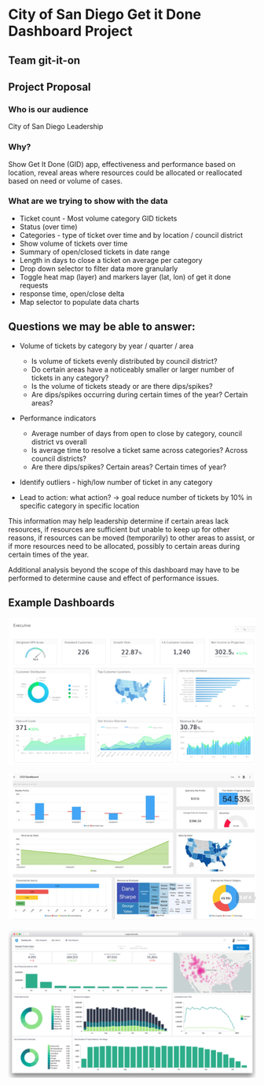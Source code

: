 # City of San Diego Get it Done Dashboard Project
## Team git-it-on

## Project Proposal

### Who is our audience
City of San Diego Leadership

### Why?
Show Get It Done (GID) app, effectiveness and performance based on location, reveal areas where resources could be allocated or reallocated based on need or volume of cases.

### What are we trying to show with the data

- Ticket count - Most volume category GID tickets
- Status (over time)
- Categories - type of ticket over time and by location / council district
- Show volume of tickets over time
- Summary of open/closed tickets in date range
- Length in days to close a ticket on average per category
- Drop down selector to filter data more granularly 
- Toggle heat map (layer) and markers layer (lat, lon) of get it done requests
- response time, open/close delta
- Map selector to populate data charts

## Questions we may be able to answer:

- Volume of tickets by category by year / quarter / area
    - Is volume of tickets evenly distributed by council district?
    - Do certain areas have a noticeably smaller or larger number of tickets in any category?
    - Is the volume of tickets steady or are there dips/spikes?
    - Are dips/spikes occurring during certain times of the year? Certain areas?
    
- Performance indicators
    - Average number of days from open to close by category, council district vs overall
    - Is average time to resolve a ticket same across categories? Across council districts?
    - Are there dips/spikes?  Certain areas?  Certain times of year?

- Identify outliers - high/low number of ticket in any category 
- Lead to action: what action? -> goal reduce number of tickets by 10% in specific category in specific location

This information may help leadership determine if certain areas lack resources, if resources are sufficient but unable to keep up for other reasons, if resources can be moved (temporarily) to other areas to assist, or if more resources need to be allocated, possibly to certain areas during certain times of the year.  

Additional analysis beyond the scope of this dashboard may have to be performed to determine cause and effect of performance issues.

## Example Dashboards

![Dashboard Example](static/images/dash-example1.png)

![Dashboard Example](static/images/dash-example2.png)

![Dashboard Example](static/images/dash-example3.png)